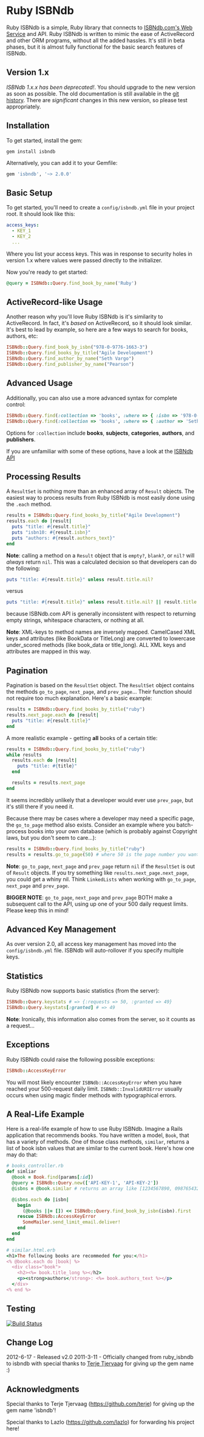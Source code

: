 Ruby ISBNdb
===========
Ruby ISBNdb is a simple, Ruby library that connects to [ISBNdb.com's Web Service](http://isbndb.com) and API. Ruby ISBNdb is written to mimic the ease of ActiveRecord and other ORM programs, without all the added hassles. It's still in beta phases, but it is almost fully functional for the basic search features of ISBNdb.

Version 1.x
-----------
*ISBNdb 1.x.x has been deprecated!*. You should upgrade to the new version as soon as possible. The old documentation is still available in the [git history](https://github.com/sethvargo/isbndb/tree/75cfe76d096f92b2dfaf1c1b42d7c84ff86fcbc0). There are *significant* changes in this new version, so please test appropriately.

Installation
------------
To get started, install the gem:

    gem install isbndb

Alternatively, you can add it to your Gemfile:

```ruby
gem 'isbndb', '~> 2.0.0'
```

Basic Setup
-----------
To get started, you'll need to create a `config/isbndb.yml` file in your project root. It should look like this:

```yml
access_keys:
  - KEY_1
  - KEY_2
  ...
```

Where you list your access keys. This was in response to security holes in version 1.x where values were passed directly to the initializer.

Now you're ready to get started:

```ruby
@query = ISBNdb::Query.find_book_by_name('Ruby')
```

ActiveRecord-like Usage
-----------------------
Another reason why you'll love Ruby ISBNdb is it's similarity to ActiveRecord. In fact, it's *based* on ActiveRecord, so it should look similar. It's best to lead by example, so here are a few ways to search for books, authors, etc:

```ruby
ISBNdb::Query.find_book_by_isbn("978-0-9776-1663-3")
ISBNdb::Query.find_books_by_title("Agile Development")
ISBNdb::Query.find_author_by_name("Seth Vargo")
ISBNdb::Query.find_publisher_by_name("Pearson")
```

Advanced Usage
--------------
Additionally, you can also use a more advanced syntax for complete control:

```ruby
ISBNdb::Query.find(:collection => 'books', :where => { :isbn => '978-0-9776-1663-3' })
ISBNdb::Query.find(:collection => 'books', :where => { :author => 'Seth Vargo' }, :results => 'prices')
```

Options for `:collection` include **books**, **subjects**, **categories**, **authors**, and **publishers**.

If you are unfamiliar with some of these options, have a look at the [ISBNdb API](http://isbndb.com/docs/api/)

Processing Results
------------------
A `ResultSet` is nothing more than an enhanced array of `Result` objects. The easiest way to process results from Ruby ISBNdb is most easily done using the `.each` method.

```ruby
results = ISBNdb::Query.find_books_by_title("Agile Development")
results.each do |result|
  puts "title: #{result.title}"
  puts "isbn10: #{result.isbn}"
  puts "authors: #{result.authors_text}"
end
```

**Note**: calling a method on a `Result` object that is `empty?`, `blank?`, or `nil?` will *always* return `nil`. This was a calculated decision so that developers can do the following:

```ruby
puts "title: #{result.title}" unless result.title.nil?
```

versus

```ruby
puts "title: #{result.title}" unless result.title.nil? || result.title.blank? || result.title.empty?
```

because ISBNdb.com API is generally inconsistent with respect to returning empty strings, whitespace characters, or nothing at all.

**Note**: XML-keys to method names are inversely mapped. CamelCased XML keys and attributes (like BookData or TitleLong) are converted to lowercase under_scored methods (like book_data or title_long). ALL XML keys and attributes are mapped in this way.

Pagination
----------
Pagination is based on the `ResultSet` object. The `ResultSet` object contains the methods `go_to_page`, `next_page`, and `prev_page`... Their function should not require too much explanation. Here's a basic example:

```ruby
results = ISBNdb::Query.find_books_by_title("ruby")
results.next_page.each do |result|
  puts "title: #{result.title}"
end
```

A more realistic example - getting **all** books of a certain title:

```ruby
results = ISBNdb::Query.find_books_by_title("ruby")
while results
  results.each do |result|
    puts "title: #{title}"
  end

  results = results.next_page
end
```

It seems incredibly unlikely that a developer would ever use `prev_page`, but it's still there if you need it.

Because there may be cases where a developer may need a specific page, the `go_to_page` method also exists. Consider an example where you batch-process books into your own database (which is probably against Copyright laws, but you don't seem to care...):

```ruby
results = ISBNdb::Query.find_books_by_title("ruby")
results = results.go_to_page(50) # where 50 is the page number you want
```

**Note**: `go_to_page`, `next_page` and `prev_page` return `nil` if the `ResultSet` is out of `Result` objects. If you try something like `results.next_page.next_page`, you could get a whiny nil. Think `LinkedLists` when working with `go_to_page`, `next_page` and `prev_page`.

**BIGGER NOTE**: `go_to_page`, `next_page` and `prev_page` BOTH make a subsequent call to the API, using up one of your 500 daily request limits. Please keep this in mind!

Advanced Key Management
-----------------------
As over version 2.0, all access key management has moved into the `config/isbndb.yml` file. ISBNdb will auto-rollover if you specify multiple keys.

Statistics
----------
Ruby ISBNdb now supports basic statistics (from the server):

```ruby
ISBNdb::Query.keystats # => {:requests => 50, :granted => 49}
ISBNdb::Query.keystats[:granted] # => 49
```

**Note**: Ironically, this information also comes from the server, so it counts as a request...

Exceptions
----------
Ruby ISBNdb could raise the following possible exceptions:

```ruby
ISBNdb::AccessKeyError
```

You will most likely encounter `ISBNdb::AccessKeyError` when you have reached your 500-request daily limit. `ISBNdb::InvalidURIError` usually occurs when using magic finder methods with typographical errors.

A Real-Life Example
-------------------
Here is a real-life example of how to use Ruby ISBNdb. Imagine a Rails application that recommends books. You have written a model, `Book`, that has a variety of methods. One of those class methods, `similar`, returns a list of book isbn values that are similar to the current book. Here's how one may do that:

```ruby
# books_controller.rb
def simliar
  @book = Book.find(params[:id])
  @query = ISBNdb::Query.new(['API-KEY-1', 'API-KEY-2'])
  @isbns = @book.similar # returns an array like [1234567890, 0987654321, 3729402827...]

  @isbns.each do |isbn|
    begin
      (@books ||= []) << ISBNdb::Query.find_book_by_isbn(isbn).first
    rescue ISBNdb::AccessKeyError
      SomeMailer.send_limit_email.deliver!
    end
  end
end
```

```ruby
# similar.html.erb
<h1>The following books are recommeded for you:</h1>
<% @books.each do |book| %>
  <div class="book">
    <h2><%= book.title_long %></h2>
    <p><strong>authors</strong>: <%= book.authors_text %></p>
  </div>
<% end %>
```

Testing
-------
[![Build Status](http://travis-ci.org/sethvargo/isbndb.png)](http://travis-ci.org/sethvargo/isbndb)

Change Log
----------
2012-6-17 - Released v2.0
2011-3-11 - Officially changed from ruby_isbndb to isbndb with special thanks to [Terje Tjervaag](https://github.com/terje) for giving up the gem name :)

Acknowledgments
----------------
Special thanks to Terje Tjervaag (https://github.com/terje) for giving up the gem name 'isbndb'!

Special thanks to Lazlo (https://github.com/lazlo) for forwarding his project here!
